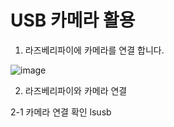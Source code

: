 # USB 카메라 활용

1. 라즈베리파이에 카메라를 연결 합니다.

![image](https://github.com/user-attachments/assets/36fb454a-086e-4d2a-bad8-3cbb0c5ceb3f)


2. 라즈베리파이와 카메라 연결

2-1 카메라 연결 확인 
lsusb





